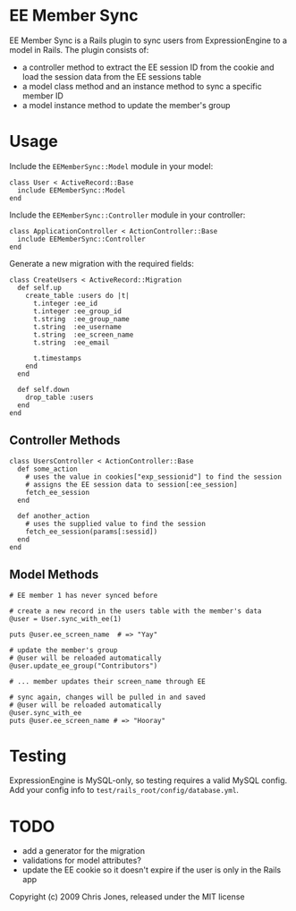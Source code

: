 EE Member Sync
==============

EE Member Sync is a Rails plugin to sync users from ExpressionEngine to a model in Rails. The plugin consists of:

* a controller method to extract the EE session ID from the cookie and load the session data from the EE sessions table
* a model class method and an instance method to sync a specific member ID
* a model instance method to update the member's group


Usage
=====

Include the `EEMemberSync::Model` module in your model:

    class User < ActiveRecord::Base
      include EEMemberSync::Model
    end

Include the `EEMemberSync::Controller` module in your controller:

    class ApplicationController < ActionController::Base
      include EEMemberSync::Controller
    end

Generate a new migration with the required fields:

    class CreateUsers < ActiveRecord::Migration
      def self.up
        create_table :users do |t|
          t.integer :ee_id
          t.integer :ee_group_id
          t.string  :ee_group_name
          t.string  :ee_username
          t.string  :ee_screen_name
          t.string  :ee_email

          t.timestamps
        end
      end

      def self.down
        drop_table :users
      end
    end



Controller Methods
------------------

    class UsersController < ActionController::Base
      def some_action
        # uses the value in cookies["exp_sessionid"] to find the session
        # assigns the EE session data to session[:ee_session]
        fetch_ee_session  
      end

      def another_action
        # uses the supplied value to find the session
        fetch_ee_session(params[:sessid])  
      end
    end


Model Methods
-------------

    # EE member 1 has never synced before

    # create a new record in the users table with the member's data
    @user = User.sync_with_ee(1) 

    puts @user.ee_screen_name  # => "Yay"

    # update the member's group
    # @user will be reloaded automatically
    @user.update_ee_group("Contributors")

    # ... member updates their screen_name through EE

    # sync again, changes will be pulled in and saved
    # @user will be reloaded automatically
    @user.sync_with_ee
    puts @user.ee_screen_name # => "Hooray"




Testing
=======

ExpressionEngine is MySQL-only, so testing requires a valid MySQL config. Add your config info to `test/rails_root/config/database.yml`.




TODO
====

* add a generator for the migration
* validations for model attributes?
* update the EE cookie so it doesn't expire if the user is only in the Rails app



Copyright (c) 2009 Chris Jones, released under the MIT license
